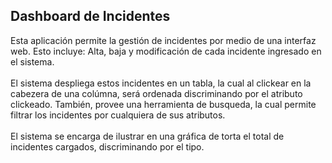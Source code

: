 ## Dashboard de Incidentes

Esta aplicación permite la gestión de incidentes por medio de una interfaz web. Esto incluye: Alta, baja y modificación de cada incidente ingresado en el sistema. <br><br>
El sistema despliega estos incidentes en un tabla, la cual al clickear en la cabezera de una colúmna, será ordenada discriminando por el atributo clickeado. También, provee una herramienta de busqueda, la cual permite filtrar los incidentes por cualquiera de sus atributos. <br><br>
El sistema se encarga de ilustrar en una gráfica de torta el total de incidentes cargados, discriminando por el tipo.
